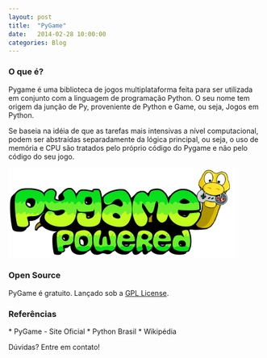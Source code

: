 ```yaml
---
layout: post
title:  "PyGame"
date:   2014-02-28 10:00:00
categories: Blog
---
```


<h3>O que é?</h3>
Pygame é uma biblioteca de jogos multiplataforma feita para ser utilizada em conjunto com a linguagem de programação Python. O seu nome tem origem da junção de Py, proveniente de Python e Game, ou seja, Jogos em Python.

Se baseia na idéia de que as tarefas mais intensivas a nível computacional, podem ser abstraídas separadamente da lógica principal, ou seja, o uso de memória e CPU são tratados pelo próprio código do Pygame e não pelo código do seu jogo. 

<img src="/img/posts/pyGame.png" />

<h3>Open Source</h3>
PyGame é gratuito. Lançado sob a <a href="http://www.pygame.org/LGPL" target="_blank">GPL License</a>.

<h3>Referências</h3>
* <a herf="http://www.pygame.org/news.html" target="_blank">PyGame - Site Oficial</a>
* <a herf="http://www.python.org.br/wiki/PyGame" target="_blank">Python Brasil</a>
* <a herf="wikipedia http://pt.wikipedia.org/wiki/Pygame" target="_blank">Wikipédia</a>

Dúvidas? Entre em contato!
